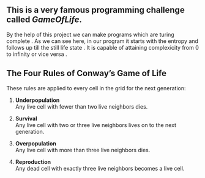 ## This is a very famous programming challenge called *GameOfLife*. 
 By the help of this project we can make programs which are turing complete . As we can see here, in our program it starts with the entropy and follows up till the still life state . It is capable of attaining complexicity from 0 to infinity or vice versa .

## The Four Rules of Conway’s Game of Life

These rules are applied to every cell in the grid for the next generation:

1. **Underpopulation**  
   Any live cell with fewer than two live neighbors dies.

2. **Survival**  
   Any live cell with two or three live neighbors lives on to the next generation.

3. **Overpopulation**  
   Any live cell with more than three live neighbors dies.

4. **Reproduction**  
   Any dead cell with exactly three live neighbors becomes a live cell.
